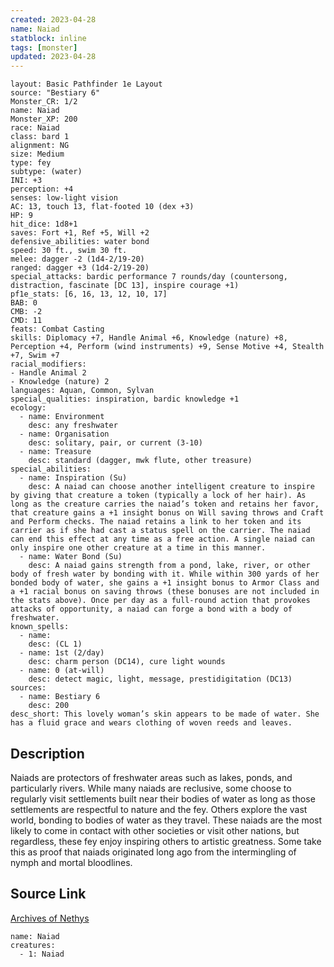 ```yaml
---
created: 2023-04-28
name: Naiad
statblock: inline
tags: [monster]
updated: 2023-04-28
---
```

```statblock
layout: Basic Pathfinder 1e Layout
source: "Bestiary 6"
Monster_CR: 1/2
name: Naiad
Monster_XP: 200
race: Naiad
class: bard 1
alignment: NG
size: Medium
type: fey
subtype: (water)
INI: +3
perception: +4
senses: low-light vision
AC: 13, touch 13, flat-footed 10 (dex +3)
HP: 9
hit_dice: 1d8+1
saves: Fort +1, Ref +5, Will +2
defensive_abilities: water bond
speed: 30 ft., swim 30 ft.
melee: dagger -2 (1d4-2/19-20)
ranged: dagger +3 (1d4-2/19-20)
special_attacks: bardic performance 7 rounds/day (countersong, distraction, fascinate [DC 13], inspire courage +1)
pf1e_stats: [6, 16, 13, 12, 10, 17]
BAB: 0
CMB: -2
CMD: 11
feats: Combat Casting
skills: Diplomacy +7, Handle Animal +6, Knowledge (nature) +8, Perception +4, Perform (wind instruments) +9, Sense Motive +4, Stealth +7, Swim +7
racial_modifiers:
- Handle Animal 2
- Knowledge (nature) 2
languages: Aquan, Common, Sylvan
special_qualities: inspiration, bardic knowledge +1
ecology:
  - name: Environment
    desc: any freshwater
  - name: Organisation
    desc: solitary, pair, or current (3-10)
  - name: Treasure
    desc: standard (dagger, mwk flute, other treasure)
special_abilities:
  - name: Inspiration (Su)
    desc: A naiad can choose another intelligent creature to inspire by giving that creature a token (typically a lock of her hair). As long as the creature carries the naiad’s token and retains her favor, that creature gains a +1 insight bonus on Will saving throws and Craft and Perform checks. The naiad retains a link to her token and its carrier as if she had cast a status spell on the carrier. The naiad can end this effect at any time as a free action. A single naiad can only inspire one other creature at a time in this manner.
  - name: Water Bond (Su)
    desc: A naiad gains strength from a pond, lake, river, or other body of fresh water by bonding with it. While within 300 yards of her bonded body of water, she gains a +1 insight bonus to Armor Class and a +1 racial bonus on saving throws (these bonuses are not included in the stats above). Once per day as a full-round action that provokes attacks of opportunity, a naiad can forge a bond with a body of freshwater.
known_spells:
  - name:
    desc: (CL 1)
  - name: 1st (2/day)
    desc: charm person (DC14), cure light wounds
  - name: 0 (at-will)
    desc: detect magic, light, message, prestidigitation (DC13)
sources:
  - name: Bestiary 6
    desc: 200
desc_short: This lovely woman’s skin appears to be made of water. She has a fluid grace and wears clothing of woven reeds and leaves.
```
## Description
Naiads are protectors of freshwater areas such as lakes, ponds, and particularly rivers. While many naiads are reclusive, some choose to regularly visit settlements built near their bodies of water as long as those settlements are respectful to nature and the fey. Others explore the vast world, bonding to bodies of water as they travel. These naiads are the most likely to come in contact with other societies or visit other nations, but regardless, these fey enjoy inspiring others to artistic greatness. Some take this as proof that naiads originated long ago from the intermingling of nymph and mortal bloodlines.
## Source Link
[Archives of Nethys](https://aonprd.com/MonsterDisplay.aspx?ItemName=Naiad)
```encounter-table
name: Naiad
creatures:
  - 1: Naiad
```
